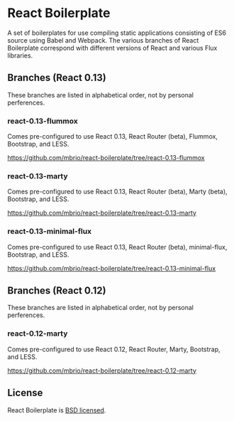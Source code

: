# React Boilerplate

A set of boilerplates for use compiling static applications consisting of ES6
source using Babel and Webpack. The various branches of React Boilerplate
correspond with different versions of React and various Flux libraries.

## Branches (React 0.13)

These branches are listed in alphabetical order, not by personal perferences.

### react-0.13-flummox

Comes pre-configured to use React 0.13, React Router (beta), Flummox,
Bootstrap, and LESS.

https://github.com/mbrio/react-boilerplate/tree/react-0.13-flummox

### react-0.13-marty

Comes pre-configured to use React 0.13, React Router (beta), Marty (beta),
Bootstrap, and LESS.

https://github.com/mbrio/react-boilerplate/tree/react-0.13-marty

### react-0.13-minimal-flux

Comes pre-configured to use React 0.13, React Router (beta), minimal-flux,
Bootstrap, and LESS.

https://github.com/mbrio/react-boilerplate/tree/react-0.13-minimal-flux

## Branches (React 0.12)

These branches are listed in alphabetical order, not by personal perferences.

### react-0.12-marty

Comes pre-configured to use React 0.12, React Router, Marty,
Bootstrap, and LESS.

https://github.com/mbrio/react-boilerplate/tree/react-0.12-marty

## License

React Boilerplate is [BSD licensed](./LICENSE).
